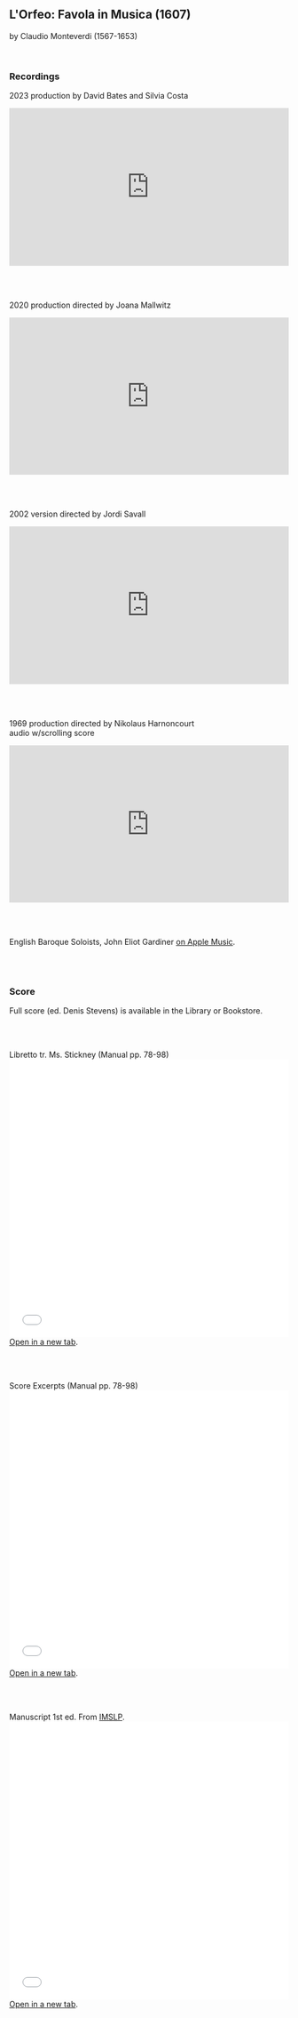 ## L'Orfeo: Favola in Musica (1607)
by Claudio Monteverdi (1567-1653)

<br>

### Recordings

2023 production by David Bates and Silvia Costa
<style>
.embed-container {
    position: relative;
    padding-bottom: 56.25%;
    height: 0;
    overflow: hidden;
    max-width: 100%;
  }
  iframe{
    position: absolute;
    top: 0;
    left: 0;
    width: 100%;
    height: 100%;
  }
</style>
<div class='embed-container'>
  <iframe src='https://www.youtube.com/embed/b7u_m-cdUn8?rel=0' frameborder='0' allowfullscreen></iframe>
</div>

<br><br>

2020 production directed by Joana Mallwitz
<style>
.embed-container {
    position: relative;
    padding-bottom: 56.25%;
    height: 0;
    overflow: hidden;
    max-width: 100%;
  }
  iframe{
    position: absolute;
    top: 0;
    left: 0;
    width: 100%;
    height: 100%;
  }
</style>
<div class='embed-container'>
  <iframe src='https://www.youtube.com/embed/wAebOkFWo9U?rel=0' frameborder='0' allowfullscreen></iframe>
</div>

<br><br>

2002 version directed by Jordi Savall
<style>
.embed-container {
    position: relative;
    padding-bottom: 56.25%;
    height: 0;
    overflow: hidden;
    max-width: 100%;
  }
  iframe{
    position: absolute;
    top: 0;
    left: 0;
    width: 100%;
    height: 100%;
  }
</style>
<div class='embed-container'>
  <iframe src='https://www.youtube.com/embed/lHDjJCRucIM?rel=0' frameborder='0' allowfullscreen></iframe>
</div>

<br><br>

1969 production directed by Nikolaus Harnoncourt
<br>audio w/scrolling score
<style>
.embed-container {
    position: relative;
    padding-bottom: 56.25%;
    height: 0;
    overflow: hidden;
    max-width: 100%;
  }
  iframe{
    position: absolute;
    top: 0;
    left: 0;
    width: 100%;
    height: 100%;
  }
</style>
<div class='embed-container'>
  <iframe src='https://www.youtube.com/embed/-GrnwzEhi_E?rel=0' frameborder='0' allowfullscreen></iframe>
</div>

<br><br>

English Baroque Soloists, John Eliot Gardiner <a href="https://music.apple.com/us/album/monteverdi-lorfeo/1452537281" target="_blank">on Apple Music</a>.

<br><br>

### Score

Full score (ed. Denis Stevens) is available in the Library or Bookstore.

<br><br>

Libretto tr. Ms. Stickney (Manual pp. 78-98)
<embed
	src="../modular_manual/2022-23_SO/78-98_Orfeo_Libretto_tr_Stickney.pdf"
	type="application/pdf"
	width="100%"
	height="500px"
/>
<a href="../modular_manual/2022-23_SO/78-98_Orfeo_Libretto_tr_Stickney.pdf" target="_blank">Open in a new tab</a>.

<br><br>

Score Excerpts (Manual pp. 78-98)
<embed
	src="../modular_manual/2022-23_SO/99-106_Orfeo_Score_Excerpts.pdf"
	type="application/pdf"
	width="100%"
	height="500px"
/>
<a href="../modular_manual/2022-23_SO/99-106_Orfeo_Score_Excerpts.pdf" target="_blank">Open in a new tab</a>.

<br><br>

Manuscript 1st ed. From <a href="https://imslp.org/wiki/L'Orfeo%2C_SV_318_(Monteverdi%2C_Claudio)" target="_blank">IMSLP</a>.
<embed
	src="scores/orfeo_manuscript_1ed.pdf"
	type="application/pdf"
	width="100%"
	height="500px"
/>
<a href="scores/orfeo_manuscript_1ed.pdf" target="_blank">Open in a new tab</a>.
